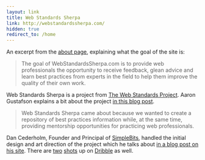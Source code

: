```yaml
---
layout: link
title: Web Standards Sherpa
link: http://webstandardssherpa.com/
hidden: true
redirect_to: /home
---
```


An excerpt from the [about page](http://webstandardssherpa.com/about),
explaining what the goal of the site is:

> The goal of WebStandardsSherpa.com is to provide web professionals the
> opportunity to receive feedback, glean advice and learn best practices
> from experts in the field to help them improve the quality of their
> own work.

Web Standards Sherpa is a project from [The Web Standards
Project](http://www.webstandards.org/). Aaron Gustafson explains a bit
about the project [in this blog
post](http://www.webstandards.org/2011/03/13/the-sherpas-are-here/).

> Web Standards Sherpa came about because we wanted to create a
> repository of best practices information while, at the same time,
> providing mentorship opportunities for practicing web professionals.

Dan Cederholm, Founder and Principal of
[SimpleBits](http://simplebits.com/), handled the initial design and art
direction of the project which he talks about [in a blog post on his
site](http://simplebits.com/notebook/2011/03/14/webstandardssherpa/).
There are [two](http://dribbble.com/shots/130502-Shirley)
[shots](http://dribbble.com/shots/121853-Pack) up on
[Dribble](http://dribbble.com/) as well.
